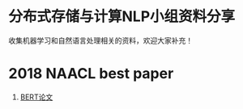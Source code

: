 # 分布式存储与计算NLP小组资料分享
收集机器学习和自然语言处理相关的资料，欢迎大家补充！

# 2018 NAACL best paper

1. [BERT论文](./自然语言处理/论文/BERT.pdf)
